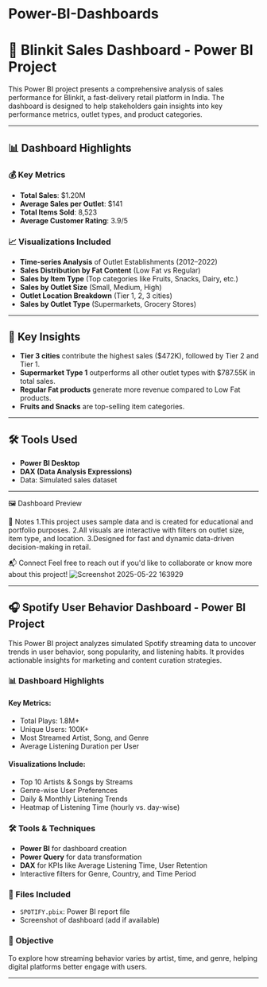 # Power-BI-Dashboards
# 🛒 Blinkit Sales Dashboard - Power BI Project

This Power BI project presents a comprehensive analysis of sales performance for Blinkit, a fast-delivery retail platform in India. The dashboard is designed to help stakeholders gain insights into key performance metrics, outlet types, and product categories.

---

## 📊 Dashboard Highlights

### 💰 **Key Metrics**
- **Total Sales**: $1.20M
- **Average Sales per Outlet**: $141
- **Total Items Sold**: 8,523
- **Average Customer Rating**: 3.9/5

### 📈 **Visualizations Included**
- **Time-series Analysis** of Outlet Establishments (2012–2022)
- **Sales Distribution by Fat Content** (Low Fat vs Regular)
- **Sales by Item Type** (Top categories like Fruits, Snacks, Dairy, etc.)
- **Sales by Outlet Size** (Small, Medium, High)
- **Outlet Location Breakdown** (Tier 1, 2, 3 cities)
- **Sales by Outlet Type** (Supermarkets, Grocery Stores)

---

## 🧠 Key Insights
- **Tier 3 cities** contribute the highest sales ($472K), followed by Tier 2 and Tier 1.
- **Supermarket Type 1** outperforms all other outlet types with $787.55K in total sales.
- **Regular Fat products** generate more revenue compared to Low Fat products.
- **Fruits and Snacks** are top-selling item categories.

---

## 🛠 Tools Used
- **Power BI Desktop**
- **DAX (Data Analysis Expressions)**
- Data: Simulated sales dataset

---
🖼️ Dashboard Preview

📌 Notes
1.This project uses sample data and is created for educational and portfolio purposes.
2.All visuals are interactive with filters on outlet size, item type, and location.
3.Designed for fast and dynamic data-driven decision-making in retail.

📬 Connect
Feel free to reach out if you'd like to collaborate or know more about this project!
 ![Screenshot 2025-05-22 163929](https://github.com/user-attachments/assets/d6757f13-4a40-4c0e-8045-2013d797bfda)


---

## 🎧 Spotify User Behavior Dashboard - Power BI Project

This Power BI project analyzes simulated Spotify streaming data to uncover trends in user behavior, song popularity, and listening habits. It provides actionable insights for marketing and content curation strategies.

### 📊 Dashboard Highlights

#### Key Metrics:
- Total Plays: 1.8M+
- Unique Users: 100K+
- Most Streamed Artist, Song, and Genre
- Average Listening Duration per User

#### Visualizations Include:
- Top 10 Artists & Songs by Streams
- Genre-wise User Preferences
- Daily & Monthly Listening Trends
- Heatmap of Listening Time (hourly vs. day-wise)

### 🛠 Tools & Techniques
- **Power BI** for dashboard creation
- **Power Query** for data transformation
- **DAX** for KPIs like Average Listening Time, User Retention
- Interactive filters for Genre, Country, and Time Period

### 📁 Files Included
- `SPOTIFY.pbix`: Power BI report file
- Screenshot of dashboard (add if available)

### 📌 Objective
To explore how streaming behavior varies by artist, time, and genre, helping digital platforms better engage with users.

---

